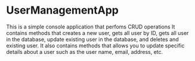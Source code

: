 # UserManagementApp
This is a simple console application that perfoms CRUD operations
It contains methods that creates a new user, gets all user by ID, gets all user in the database, update existing user in the database, and deletes and existing user.
It also contains methods that allows you to update specific details about a user such as the user name, email, address, etc.
